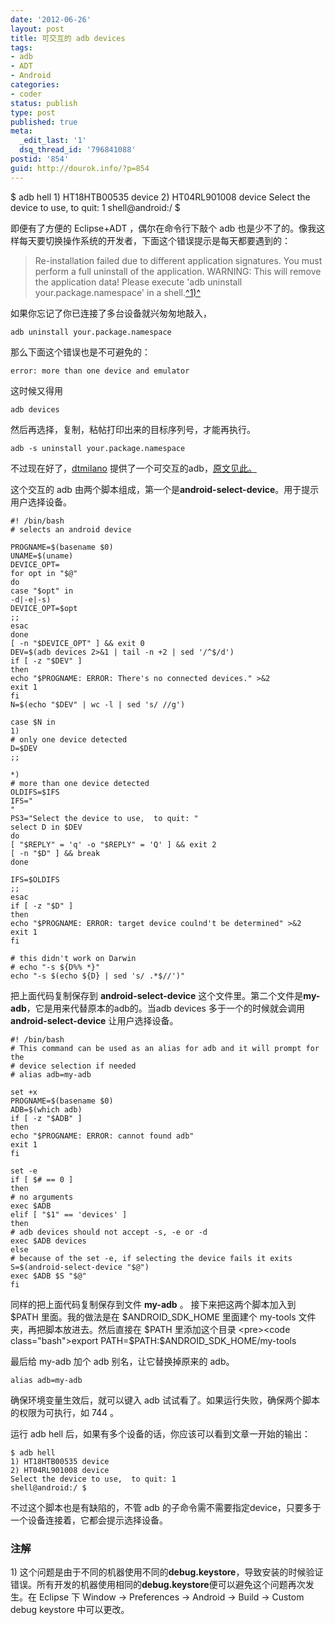 ```yaml
---
date: '2012-06-26'
layout: post
title: 可交互的 adb devices
tags:
- adb
- ADT
- Android
categories:
- coder
status: publish
type: post
published: true
meta:
  _edit_last: '1'
  dsq_thread_id: '796841088'
postid: '854'
guid: http://dourok.info/?p=854
---
```

$ adb hell
    1) HT18HTB00535 device
    2) HT04RL901008 device
    Select the device to use,  to quit: 1
    shell@android:/ $

即便有了方便的 Eclipse+ADT ，偶尔在命令行下敲个 adb
也是少不了的。像我这样每天要切换操作系统的开发者，下面这个错误提示是每天都要遇到的：

> Re-installation failed due to different application signatures. You
> must perform a full uninstall of the application. WARNING: This will
> remove the application data! Please execute 'adb uninstall
> your.package.namespace' in a shell.[^1)^](#e1)

如果你忘记了你已连接了多台设备就兴匆匆地敲入，

    adb uninstall your.package.namespace

那么下面这个错误也是不可避免的：

    error: more than one device and emulator

这时候又得用

    adb devices

然后再选择，复制，粘帖打印出来的目标序列号，才能再执行。

    adb -s uninstall your.package.namespace

不过现在好了，[dtmilano](http://dtmilano.blogspot.com/)
提供了一个可交互的adb，[原文见此。](http://dtmilano.blogspot.com/2012/03/selecting-adb-device.html)

这个交互的 adb
由两个脚本组成，第一个是**android-select-device**。用于提示用户选择设备。

    #! /bin/bash
    # selects an android device

    PROGNAME=$(basename $0)
    UNAME=$(uname)
    DEVICE_OPT=
    for opt in "$@"
    do
    case "$opt" in
    -d|-e|-s)
    DEVICE_OPT=$opt
    ;;
    esac
    done
    [ -n "$DEVICE_OPT" ] && exit 0
    DEV=$(adb devices 2>&1 | tail -n +2 | sed '/^$/d')
    if [ -z "$DEV" ]
    then
    echo "$PROGNAME: ERROR: There's no connected devices." >&2
    exit 1
    fi
    N=$(echo "$DEV" | wc -l | sed 's/ //g')

    case $N in
    1)
    # only one device detected
    D=$DEV
    ;;

    *)
    # more than one device detected
    OLDIFS=$IFS
    IFS="
    "
    PS3="Select the device to use,  to quit: "
    select D in $DEV
    do
    [ "$REPLY" = 'q' -o "$REPLY" = 'Q' ] && exit 2
    [ -n "$D" ] && break
    done

    IFS=$OLDIFS
    ;;
    esac
    if [ -z "$D" ]
    then
    echo "$PROGNAME: ERROR: target device coulnd't be determined" >&2
    exit 1
    fi

    # this didn't work on Darwin
    # echo "-s ${D%% *}"
    echo "-s $(echo ${D} | sed 's/ .*$//')"

把上面代码复制保存到 **android-select-device**
这个文件里。第二个文件是**my-adb**，它是用来代替原本的adb的。当adb
devices 多于一个的时候就会调用 **android-select-device**
让用户选择设备。

    #! /bin/bash
    # This command can be used as an alias for adb and it will prompt for the
    # device selection if needed
    # alias adb=my-adb

    set +x
    PROGNAME=$(basename $0)
    ADB=$(which adb)
    if [ -z "$ADB" ]
    then
    echo "$PROGNAME: ERROR: cannot found adb"
    exit 1
    fi

    set -e
    if [ $# == 0 ]
    then
    # no arguments
    exec $ADB
    elif [ "$1" == 'devices' ]
    then
    # adb devices should not accept -s, -e or -d
    exec $ADB devices
    else
    # because of the set -e, if selecting the device fails it exits
    S=$(android-select-device "$@")
    exec $ADB $S "$@"
    fi

同样的把上面代码复制保存到文件 **my-adb** 。 接下来把这两个脚本加入到
\$PATH 里面。我的做法是在 \$ANDROID\_SDK\_HOME 里面建个 my-tools
文件夹，再把脚本放进去。然后直接在 \$PATH 里添加这个目录 \<pre\>\<code
class="bash"\>export PATH=\$PATH:\$ANDROID\_SDK\_HOME/my-tools

最后给 my-adb 加个 adb 别名，让它替换掉原来的 adb。

    alias adb=my-adb

确保环境变量生效后，就可以键入 adb
试试看了。如果运行失败，确保两个脚本的权限为可执行，如 744 。

运行 adb hell 后，如果有多个设备的话，你应该可以看到文章一开始的输出：

    $ adb hell
    1) HT18HTB00535 device
    2) HT04RL901008 device
    Select the device to use,  to quit: 1
    shell@android:/ $

不过这个脚本也是有缺陷的，不管 adb
的子命令需不需要指定device，只要多于一个设备连接着，它都会提示选择设备。

### 注解

​1)
这个问题是由于不同的机器使用不同的**debug.keystore**，导致安装的时候验证错误。所有开发的机器使用相同的**debug.keystore**便可以避免这个问题再次发生。在
Eclipse 下 Window -\> Preferences -\> Android -\> Build -\> Custom debug
keystore 中可以更改。
